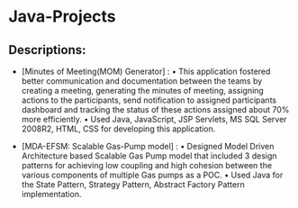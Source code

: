 # Java-Projects
 
 ## Descriptions:
 
- [Minutes of Meeting(MOM) Generator] : 
• This application fostered better communication and documentation between the teams by creating a meeting, generating the minutes of meeting, assigning actions to the participants, send notification to assigned participants dashboard and tracking the status of these actions assigned about 70% more efficiently.
• Used Java, JavaScript, JSP Servlets, MS SQL Server 2008R2, HTML, CSS for developing this application.

- [MDA-EFSM: Scalable Gas-Pump model] : 
• Designed Model Driven Architecture based Scalable Gas Pump model that included 3 design patterns for achieving low coupling and high cohesion between the various components of multiple Gas pumps as a POC.
• Used Java for the State Pattern, Strategy Pattern, Abstract Factory Pattern implementation.

